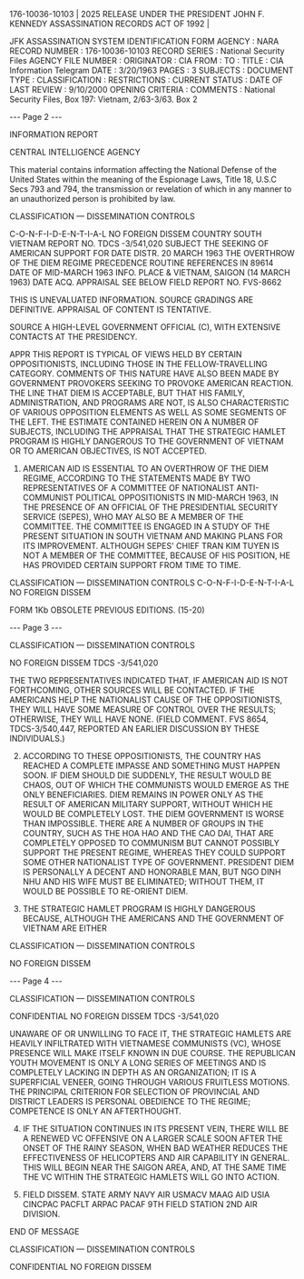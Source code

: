 176-10036-10103 | 2025 RELEASE UNDER THE PRESIDENT JOHN F. KENNEDY ASSASSINATION RECORDS ACT OF 1992 |

JFK ASSASSINATION SYSTEM
IDENTIFICATION FORM
AGENCY : NARA
RECORD NUMBER : 176-10036-10103
RECORD SERIES : National Security Files
AGENCY FILE NUMBER :
ORIGINATOR : CIA
FROM :
TO :
TITLE : CIA Information Telegram
DATE : 3/20/1963
PAGES : 3
SUBJECTS :
DOCUMENT TYPE :
CLASSIFICATION :
RESTRICTIONS :
CURRENT STATUS :
DATE OF LAST REVIEW : 9/10/2000
OPENING CRITERIA :
COMMENTS : National Security Files, Box 197: Vietnam, 2/63-3/63. Box 2

--- Page 2 ---

INFORMATION REPORT

CENTRAL INTELLIGENCE AGENCY

This material contains information affecting the National Defense of the United States within the meaning of the Espionage Laws, Title 18, U.S.C Secs 793 and 794, the transmission or revelation of which in any manner to an unauthorized person is prohibited by law.

CLASSIFICATION — DISSEMINATION CONTROLS

C-O-N-F-I-D-E-N-T-I-A-L NO FOREIGN DISSEM
COUNTRY SOUTH VIETNAM REPORT NO. TDCS -3/541,020
SUBJECT THE SEEKING OF AMERICAN SUPPORT FOR DATE DISTR. 20 MARCH 1963
THE OVERTHROW OF THE DIEM REGIME
PRECEDENCE ROUTINE REFERENCES IN 89614
DATE OF MID-MARCH 1963
INFO.
PLACE & VIETNAM, SAIGON (14 MARCH 1963)
DATE ACQ.
APPRAISAL SEE BELOW FIELD REPORT NO. FVS-8662

THIS IS UNEVALUATED INFORMATION. SOURCE GRADINGS ARE DEFINITIVE. APPRAISAL OF CONTENT IS TENTATIVE.

SOURCE A HIGH-LEVEL GOVERNMENT OFFICIAL (C), WITH EXTENSIVE CONTACTS AT THE PRESIDENCY.

APPR THIS REPORT IS TYPICAL OF VIEWS HELD BY CERTAIN OPPOSITIONISTS, INCLUDING THOSE
IN THE FELLOW-TRAVELLING CATEGORY. COMMENTS OF THIS NATURE HAVE ALSO BEEN MADE
BY GOVERNMENT PROVOKERS SEEKING TO PROVOKE AMERICAN REACTION. THE LINE THAT
DIEM IS ACCEPTABLE, BUT THAT HIS FAMILY, ADMINISTRATION, AND PROGRAMS ARE NOT,
IS ALSO CHARACTERISTIC OF VARIOUS OPPOSITION ELEMENTS AS WELL AS SOME SEGMENTS
OF THE LEFT. THE ESTIMATE CONTAINED HEREIN ON A NUMBER OF SUBJECTS, INCLUDING
THE APPRAISAL THAT THE STRATEGIC HAMLET PROGRAM IS HIGHLY DANGEROUS TO THE
GOVERNMENT OF VIETNAM OR TO AMERICAN OBJECTIVES, IS NOT ACCEPTED.

1. AMERICAN AID IS ESSENTIAL TO AN OVERTHROW OF THE DIEM REGIME,
ACCORDING TO THE STATEMENTS MADE BY TWO REPRESENTATIVES OF A COMMITTEE OF
NATIONALIST ANTI-COMMUNIST POLITICAL OPPOSITIONISTS IN MID-MARCH 1963, IN
THE PRESENCE OF AN OFFICIAL OF THE PRESIDENTIAL SECURITY SERVICE (SEPES),
WHO MAY ALSO BE A MEMBER OF THE COMMITTEE. THE COMMITTEE IS ENGAGED IN A
STUDY OF THE PRESENT SITUATION IN SOUTH VIETNAM AND MAKING PLANS FOR ITS
IMPROVEMENT. ALTHOUGH SEPES' CHIEF TRAN KIM TUYEN IS NOT A MEMBER OF THE
COMMITTEE, BECAUSE OF HIS POSITION, HE HAS PROVIDED CERTAIN SUPPORT FROM TIME TO TIME.

CLASSIFICATION — DISSEMINATION CONTROLS
C-O-N-F-I-D-E-N-T-I-A-L NO FOREIGN DISSEM

FORM 1Kb OBSOLETE PREVIOUS EDITIONS.
(15-20)

--- Page 3 ---

CLASSIFICATION — DISSEMINATION CONTROLS

NO FOREIGN DISSEM TDCS -3/541,020

THE TWO REPRESENTATIVES INDICATED THAT, IF AMERICAN AID IS NOT
FORTHCOMING, OTHER SOURCES WILL BE CONTACTED. IF THE AMERICANS
HELP THE NATIONALIST CAUSE OF THE OPPOSITIONISTS, THEY WILL
HAVE SOME MEASURE OF CONTROL OVER THE RESULTS; OTHERWISE,
THEY WILL HAVE NONE. (FIELD COMMENT. FVS 8654, TDCS-3/540,447, REPORTED
AN EARLIER DISCUSSION BY THESE INDIVIDUALS.)

2. ACCORDING TO THESE OPPOSITIONISTS, THE COUNTRY HAS
REACHED A COMPLETE IMPASSE AND SOMETHING MUST HAPPEN SOON. IF
DIEM SHOULD DIE SUDDENLY, THE RESULT WOULD BE CHAOS, OUT OF
WHICH THE COMMUNISTS WOULD EMERGE AS THE ONLY BENEFICIARIES.
DIEM REMAINS IN POWER ONLY AS THE RESULT OF AMERICAN MILITARY
SUPPORT, WITHOUT WHICH HE WOULD BE COMPLETELY LOST. THE DIEM
GOVERNMENT IS WORSE THAN IMPOSSIBLE. THERE ARE
A NUMBER OF GROUPS IN THE COUNTRY, SUCH AS THE HOA HAO AND THE
CAO DAI, THAT ARE COMPLETELY OPPOSED TO COMMUNISM BUT CANNOT
POSSIBLY SUPPORT THE PRESENT REGIME, WHEREAS THEY COULD SUPPORT
SOME OTHER NATIONALIST TYPE OF GOVERNMENT. PRESIDENT DIEM
IS PERSONALLY A DECENT AND HONORABLE MAN, BUT NGO DINH NHU AND
HIS WIFE MUST BE ELIMINATED; WITHOUT THEM, IT WOULD BE POSSIBLE
TO RE-ORIENT DIEM.

3. THE STRATEGIC HAMLET PROGRAM IS HIGHLY DANGEROUS BECAUSE,
ALTHOUGH THE AMERICANS AND THE GOVERNMENT OF VIETNAM ARE EITHER

CLASSIFICATION — DISSEMINATION CONTROLS

NO FOREIGN DISSEM

--- Page 4 ---

CLASSIFICATION — DISSEMINATION CONTROLS

CONFIDENTIAL NO FOREIGN DISSEM TDCS -3/541,020

UNAWARE OF OR UNWILLING TO FACE IT, THE STRATEGIC HAMLETS ARE
HEAVILY INFILTRATED WITH VIETNAMESE COMMUNISTS (VC), WHOSE
PRESENCE WILL MAKE ITSELF KNOWN IN DUE COURSE. THE REPUBLICAN
YOUTH MOVEMENT IS ONLY A LONG SERIES OF MEETINGS AND IS
COMPLETELY LACKING IN DEPTH AS AN ORGANIZATION; IT IS A
SUPERFICIAL VENEER, GOING THROUGH VARIOUS FRUITLESS MOTIONS.
THE PRINCIPAL CRITERION FOR SELECTION OF PROVINCIAL AND
DISTRICT LEADERS IS PERSONAL OBEDIENCE TO THE REGIME; COMPETENCE
IS ONLY AN AFTERTHOUGHT.

4. IF THE SITUATION CONTINUES IN ITS PRESENT VEIN, THERE
WILL BE A RENEWED VC OFFENSIVE ON A LARGER SCALE SOON AFTER
THE ONSET OF THE RAINY SEASON, WHEN BAD WEATHER REDUCES THE
EFFECTIVENESS OF HELICOPTERS AND AIR CAPABILITY IN GENERAL.
THIS WILL BEGIN NEAR THE SAIGON AREA, AND, AT THE SAME TIME
THE VC WITHIN THE STRATEGIC HAMLETS WILL GO INTO ACTION.

5. FIELD DISSEM. STATE ARMY NAVY AIR USMACV MAAG AID
USIA CINCPAC PACFLT ARPAC PACAF 9TH FIELD STATION 2ND AIR DIVISION.

END OF MESSAGE

CLASSIFICATION — DISSEMINATION CONTROLS

CONFIDENTIAL NO FOREIGN DISSEM
